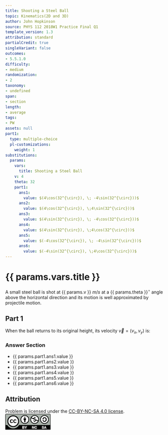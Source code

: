 ```yaml
---
title: Shooting a Steel Ball
topic: Kinematics(2D and 3D)
author: John Hopkinson
source: PHYS 112 2018W1 Practice Final Q1
template_version: 1.3
attribution: standard
partialCredit: true
singleVariant: false
outcomes:
- 5.5.1.0
difficulty:
- medium
randomization:
- 2
taxonomy:
- undefined
span:
- section
length:
- average
tags:
- PW
assets: null
part1:
  type: multiple-choice
  pl-customizations:
    weight: 1
substitutions:
  params:
    vars:
      title: Shooting a Steel Ball
    v: 4
    theta: 32
    part1:
      ans1:
        value: $(4\cos(32^{\circ}), \; -4\sin(32^{\circ}))$
      ans2:
        value: $(4\cos(32^{\circ}), \;4\sin(32^{\circ}))$
      ans3:
        value: $(4\sin(32^{\circ}), \; -4\cos(32^{\circ}))$
      ans4:
        value: $(4\sin(32^{\circ}), \;4\cos(32^{\circ}))$
      ans5:
        value: $(-4\cos(32^{\circ}), \; -4\sin(32^{\circ}))$
      ans6:
        value: $(-4\sin(32^{\circ}), \;4\cos(32^{\circ}))$
---
```

# {{ params.vars.title }}
A small steel ball is shot at {{ params.v }} $m/s$ at a {{ params.theta }}$^{\circ}$ angle above the horizontal direction and its motion is well approximated by projectile motion.

## Part 1

When the ball returns to its original height, its velocity $\overrightarrow{v} = (v_x, v_y)$ is:

### Answer Section

- {{ params.part1.ans1.value }}
- {{ params.part1.ans2.value }}
- {{ params.part1.ans3.value }}
- {{ params.part1.ans4.value }}
- {{ params.part1.ans5.value }}
- {{ params.part1.ans6.value }}

## Attribution

Problem is licensed under the [CC-BY-NC-SA 4.0 license](https://creativecommons.org/licenses/by-nc-sa/4.0/).<br> ![The Creative Commons 4.0 license requiring attribution-BY, non-commercial-NC, and share-alike-SA license.](https://raw.githubusercontent.com/firasm/bits/master/by-nc-sa.png)